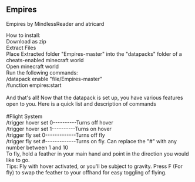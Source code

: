 ## Empires

Empires by MindlessReader and atricard

How to install:<br />
Download as zip<br />
Extract Files<br />
Place Extracted folder "Empires-master" into the "datapacks" folder of a cheats-enabled minecraft world<br />
Open minecraft world<br />
Run the following commands:<br />
/datapack enable "file/Empires-master"<br />
/function empires:start<br />
<br />
And that's all! Now that the datapack is set up, you have various features open to you. Here is a quick list and description of commands<br />
<br />
#Flight System<br />
/trigger hover set 0----------Turns off hover<br />
/trigger hover set 1----------Turns on hover<br />
/trigger fly set 0-------------Turns off fly<br />
/trigger fly set #-------------Turns on fly. Can replace the "#" with any number between 1 and 10<br />
To fly, hold a feather in your main hand and point in the direction you would like to go.<br />
Tips: Fly with hover activated, or you'll be subject to gravity. Press F (For fly) to swap the feather to your offhand for easy toggling of flying.<br />
<br />
